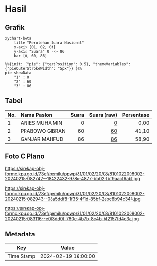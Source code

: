 # Hasil

## Grafik

```mermaid
xychart-beta
    title "Perolehan Suara Nasional"
    x-axis [01, 02, 03]
    y-axis "Suara" 0 --> 86
    bar [0, 60, 86]
```

```mermaid
%%{init: {"pie": {"textPosition": 0.5}, "themeVariables": {"pieOuterStrokeWidth": "5px"}} }%%
pie showData
    "1" : 0
    "2" : 60
    "3" : 86
```

## Tabel

| No. | Nama Paslon    | Suara | Suara (raw) | Persentase |
|:--- |:-------------- | -----:| -----------:| ----------:|
| 1   | ANIES MUHAIMIN | 0     | [0][p-1]    | 0,00       |
| 2   | PRABOWO GIBRAN | 60    | [60][p-2]   | 41,10      |
| 3   | GANJAR MAHFUD  | 86    | [86][p-3]   | 58,90      |


[p-1]: https://github.com/gigit-pemilu/pemilu-2024/blob/main/pilpres/hitung-suara/sub/81-maluku/sub/01-maluku-tengah/sub/02-teon-nila-serua/sub/2008-sifluru/sub/002-tps/sub/paslon-1.txt
[p-2]: https://github.com/gigit-pemilu/pemilu-2024/blob/main/pilpres/hitung-suara/sub/81-maluku/sub/01-maluku-tengah/sub/02-teon-nila-serua/sub/2008-sifluru/sub/002-tps/sub/paslon-2.txt
[p-3]: https://github.com/gigit-pemilu/pemilu-2024/blob/main/pilpres/hitung-suara/sub/81-maluku/sub/01-maluku-tengah/sub/02-teon-nila-serua/sub/2008-sifluru/sub/002-tps/sub/paslon-3.txt

## Foto C Plano

https://sirekap-obj-formc.kpu.go.id/73ef/pemilu/ppwp/81/01/02/20/08/8101022008002-20240215-082742--18422432-978c-4877-bb02-fbf9aacf6abf.jpg

https://sirekap-obj-formc.kpu.go.id/73ef/pemilu/ppwp/81/01/02/20/08/8101022008002-20240215-082943--08a5ddf8-1f35-4f1d-85bf-2ebc8b94c344.jpg

https://sirekap-obj-formc.kpu.go.id/73ef/pemilu/ppwp/81/01/02/20/08/8101022008002-20240215-083116--e0f3dd0f-780e-4b7b-8c4b-bf2157fd4c3a.jpg


## Metadata

| Key        | Value               |
| ---------- | ------------------- |
| Time Stamp | 2024-02-19 16:00:00 |



